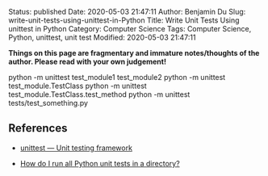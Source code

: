 Status: published
Date: 2020-05-03 21:47:11
Author: Benjamin Du
Slug: write-unit-tests-using-unittest-in-Python
Title: Write Unit Tests Using unittest in Python
Category: Computer Science
Tags: Computer Science, Python, unittest, unit test
Modified: 2020-05-03 21:47:11

**Things on this page are fragmentary and immature notes/thoughts of the author. Please read with your own judgement!**


python -m unittest test_module1 test_module2
python -m unittest test_module.TestClass
python -m unittest test_module.TestClass.test_method
python -m unittest tests/test_something.py

## References

- [unittest — Unit testing framework](https://docs.python.org/3/library/unittest.html)

- [How do I run all Python unit tests in a directory?](https://stackoverflow.com/questions/1732438/how-do-i-run-all-python-unit-tests-in-a-directory)
